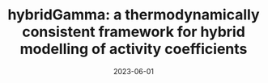 ---
title: "hybridGamma: a thermodynamically consistent framework for hybrid modelling of activity coefficients"
collection: talks
type: "Poster presentation"
effort: "given"
permalink: /talks/epic8_ulderico
venue: "8th European Process Intensification Conference"
date: 2023-06-01
location: "Warsaw, Poland"
---
